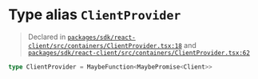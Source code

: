 # Type alias `ClientProvider`
> Declared in [`packages/sdk/react-client/src/containers/ClientProvider.tsx:18`](https://github.com/dxos/protocols/blob/main/packages/sdk/react-client/src/containers/ClientProvider.tsx#L18) and [`packages/sdk/react-client/src/containers/ClientProvider.tsx:62`](https://github.com/dxos/protocols/blob/main/packages/sdk/react-client/src/containers/ClientProvider.tsx#L62)




```ts
type ClientProvider = MaybeFunction<MaybePromise<Client>>
```